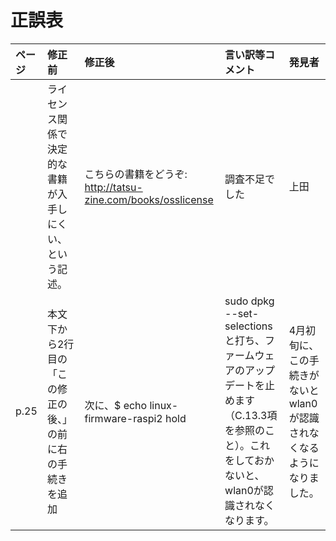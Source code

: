 # 正誤表

|ページ|修正前|修正後|言い訳等コメント|発見者|
|:--|:--|:--|:--|:--|
| |ライセンス関係で決定的な書籍が入手しにくい、という記述。|こちらの書籍をどうぞ: http://tatsu-zine.com/books/osslicense |調査不足でした|上田|
|p.25|本文下から2行目の「この修正の後、」の前に右の手続きを追加|次に、$ echo linux-firmware-raspi2 hold | sudo dpkg --set-selections と打ち、ファームウェアのアップデートを止めます（C.13.3項を参照のこと）。これをしておかないと、wlan0が認識されなくなります。|4月初旬に、この手続きがないとwlan0が認識されなくなるようになりました。|上田|
